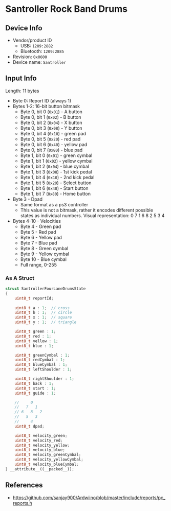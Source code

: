 # Santroller Rock Band Drums

## Device Info

- Vendor/product ID
  - USB: `1209:2882`
  - Bluetooth: `1209:2885`
- Revision: `0x0600`
- Device name: `Santroller`

## Input Info

Length: 11 bytes
- Byte 0: Report ID (always 1)
- Bytes 1-2: 16-bit button bitmask
  - Byte 0, bit 0 (`0x01`) - A button
  - Byte 0, bit 1 (`0x02`) - B button
  - Byte 0, bit 2 (`0x04`) - X button
  - Byte 0, bit 3 (`0x08`) - Y button
  - Byte 0, bit 4 (`0x10`) - green pad
  - Byte 0, bit 5 (`0x20`) - red pad
  - Byte 0, bit 6 (`0x40`) - yellow pad
  - Byte 0, bit 7 (`0x80`) - blue pad
  - Byte 1, bit 0 (`0x01`) - green cymbal
  - Byte 1, bit 1 (`0x02`) - yellow cymbal
  - Byte 1, bit 2 (`0x04`) - blue cymbal
  - Byte 1, bit 3 (`0x08`) - 1st kick pedal
  - Byte 1, bit 4 (`0x10`) - 2nd kick pedal
  - Byte 1, bit 5 (`0x20`) - Select button
  - Byte 1, bit 6 (`0x40`) - Start button
  - Byte 1, bit 7 (`0x80`) - Home button
- Byte 3 - Dpad
  - Same format as a ps3 controller
  - This value is not a bitmask, rather it encodes different possible states as individual numbers.
    Visual representation:
        0
      7   1
    6   8   2
      5   3
        4
- Bytes 4-10 - Velocities
  - Byte 4 - Green pad
  - Byte 5 - Red pad
  - Byte 6 - Yellow pad
  - Byte 7 - Blue pad
  - Byte 8 - Green cymbal
  - Byte 9 - Yellow cymbal
  - Byte 10 - Blue cymbal
  - Full range, 0-255

### As A Struct

```cpp
struct SantrollerFourLaneDrumsState
{
    uint8_t reportId;
    
    uint8_t a : 1;  // cross
    uint8_t b : 1;  // circle
    uint8_t x : 1;  // square
    uint8_t y : 1;  // triangle

    uint8_t green : 1;
    uint8_t red : 1;
    uint8_t yellow : 1;
    uint8_t blue : 1;

    uint8_t greenCymbal : 1;
    uint8_t redCymbal : 1;
    uint8_t blueCymbal : 1;
    uint8_t leftShoulder : 1;

    uint8_t rightShoulder : 1;
    uint8_t back : 1;
    uint8_t start : 1;
    uint8_t guide : 1;

    //     0
    //   7   1
    // 6   8   2
    //   5   3
    //     4
    uint8_t dpad;

    uint8_t velocity_green;
    uint8_t velocity_red;
    uint8_t velocity_yellow;
    uint8_t velocity_blue;
    uint8_t velocity_greenCymbal;
    uint8_t velocity_yellowCymbal;
    uint8_t velocity_blueCymbal;
} __attribute__((__packed__));
```

## References

- https://github.com/sanjay900/Ardwiino/blob/master/include/reports/pc_reports.h
